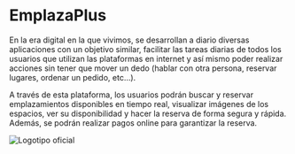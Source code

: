 # EmplazaPlus

En la era digital en la que vivimos, se desarrollan a diario diversas aplicaciones con un objetivo similar, facilitar las tareas diarias de todos los usuarios que utilizan las plataformas en internet y así mismo poder realizar acciones sin tener que mover un dedo (hablar con otra persona, reservar lugares, ordenar un pedido, etc…).

A través de esta plataforma, los usuarios podrán buscar y reservar emplazamientos disponibles en tiempo real, visualizar imágenes de los espacios, ver su disponibilidad y hacer la reserva de forma segura y rápida. Además, se podrán realizar pagos online para garantizar la reserva.

![Logotipo oficial](https://i.imgur.com/vcsPdFt.png)

